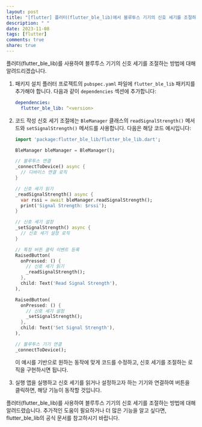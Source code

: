 ```yaml
---
layout: post
title: "[flutter] 플러터(flutter_ble_lib)에서 블루투스 기기의 신호 세기를 조절하는 방법은 어떻게 되나요?"
description: " "
date: 2023-11-08
tags: [flutter]
comments: true
share: true
---
```


플러터(flutter_ble_lib)를 사용하여 블루투스 기기의 신호 세기를 조절하는 방법에 대해 알려드리겠습니다.

1. 패키지 설치
   플러터 프로젝트의 `pubspec.yaml` 파일에 `flutter_ble_lib` 패키지를 추가해야 합니다. 다음과 같이 `dependencies` 섹션에 추가합니다:

   ```yaml
   dependencies:
     flutter_ble_lib: ^<version>
   ```

2. 코드 작성
   신호 세기 조절에는 `BleManager` 클래스의 `readSignalStrength()` 메서드와 `setSignalStrength()` 메서드를 사용합니다. 다음은 해당 코드 예시입니다:

   ```dart
   import 'package:flutter_ble_lib/flutter_ble_lib.dart';

   BleManager bleManager = BleManager();

   // 블루투스 연결
   _connectToDevice() async {
     // 디바이스 연결 로직
   }

   // 신호 세기 읽기
   _readSignalStrength() async {
     var rssi = await bleManager.readSignalStrength();
     print('Signal Strength: $rssi');
   }

   // 신호 세기 설정
   _setSignalStrength() async {
     // 신호 세기 설정 로직
   }

   // 특정 버튼 클릭 이벤트 등록
   RaisedButton(
     onPressed: () {
       // 신호 세기 읽기
       _readSignalStrength();
     },
     child: Text('Read Signal Strength'),
   ),

   RaisedButton(
     onPressed: () {
       // 신호 세기 설정
       _setSignalStrength();
     },
     child: Text('Set Signal Strength'),
   ),

   // 블루투스 기기 연결
   _connectToDevice();
   ```

   이 예시를 기반으로 원하는 동작에 맞게 코드를 수정하고, 신호 세기를 조절하는 로직을 구현하시면 됩니다.

3. 실행
   앱을 실행하고 신호 세기를 읽거나 설정하고자 하는 기기와 연결하여 버튼을 클릭하면, 해당 기능이 동작할 것입니다.

플러터(flutter_ble_lib)를 사용하여 블루투스 기기의 신호 세기를 조절하는 방법에 대해 알려드렸습니다. 추가적인 도움이 필요하거나 더 많은 기능을 알고 싶다면, flutter_ble_lib의 공식 문서를 참고하시기 바랍니다.